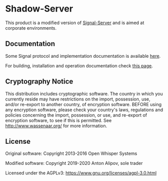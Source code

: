 Shadow-Server
=================

This product is a modified version of <a href="https://github.com/signalapp/Signal-Server">Signal-Server</a> and is aimed at corporate environments.

Documentation
-------------

Some Signal protocol and implementation documentation is available <a href="https://signal.org/docs/">here</a>. 

For building, installation and operation documentation check <a href="http://shadowprivacy.com/documentation">this page</a>.


Cryptography Notice
------------

This distribution includes cryptographic software. The country in which you currently reside may have restrictions on the import, possession, use, and/or re-export to another country, of encryption software.
BEFORE using any encryption software, please check your country's laws, regulations and policies concerning the import, possession, or use, and re-export of encryption software, to see if this is permitted.
See <http://www.wassenaar.org/> for more information.

License
---------------------
Original software:
Copyright 2013-2016 Open Whisper Systems

Modified software:
Copyright 2019-2020 Anton Alipov, sole trader

Licensed under the AGPLv3: https://www.gnu.org/licenses/agpl-3.0.html
